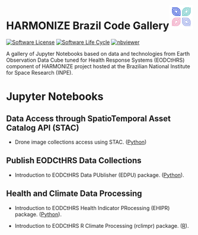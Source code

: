<img src="./img/harmonize_logo.png" align="right" width="64" />

# HARMONIZE Brazil Code Gallery


<!-- badges: start -->

[![Software License](https://img.shields.io/badge/License-GPLv3-green)](https://github.com/Harmonize-Brazil/code-gallery/blob/main/LICENSE)
[![Software Life Cycle](https://img.shields.io/badge/lifecycle-experimental-orange.svg)](https://www.tidyverse.org/lifecycle/#experimental)
[![nbviewer](https://raw.githubusercontent.com/jupyter/design/master/logos/Badges/nbviewer_badge.svg)](https://nbviewer.jupyter.org/github/Harmonize-Brazil/code-gallery/blob/main/table-of-contents.ipynb)

<!-- badges: end -->

A gallery of Jupyter Notebooks based on data and technologies from Earth Observation Data Cube tuned for Health Response Systems
(EODCtHRS) component of HARMONIZE project hosted at the Brazilian National Institute for Space Research (INPE).


# Jupyter Notebooks


## Data Access through SpatioTemporal Asset Catalog API (STAC)

- Drone image collections access using STAC. ([Python](https://github.com/Harmonize-Brazil/code-gallery/blob/main/jupyter/Python/drone/drone_image_collections_using_stac.ipynb))


## Publish EODCtHRS Data Collections

- Introduction to EODCtHRS Data PUblisher (EDPU) package. ([Python](https://github.com/Harmonize-Brazil/code-gallery/blob/main/jupyter/Python/edpu/publish_collection.ipynb)).
  

## Health and Climate Data Processing

- Introduction to EODCtHRS Health Indicator PRocessing (EHIPR) package. ([Python](https://github.com/Harmonize-Brazil/code-gallery/blob/main/jupyter/Python/ehipr/spatializing_lis_indicator.ipynb)).
  
- Introduction to EODCtHRS R Climate Processing (rclimpr) package.  ([R](https://github.com/Harmonize-Brazil/code-gallery/blob/main/jupyter/R/rclimpr/climate_indicator.ipynb)).
